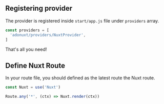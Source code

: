## Registering provider

The provider is registered inside `start/app.js` file under `providers` array.

```js
const providers = [
  'adonuxt/providers/NuxtProvider',
]
```

That's all you need!

## Define Nuxt Route

In your route file, you should defined as the latest route the Nuxt route.

```js
const Nuxt = use('Nuxt')

Route.any('*', (ctx) => Nuxt.render(ctx))
```
